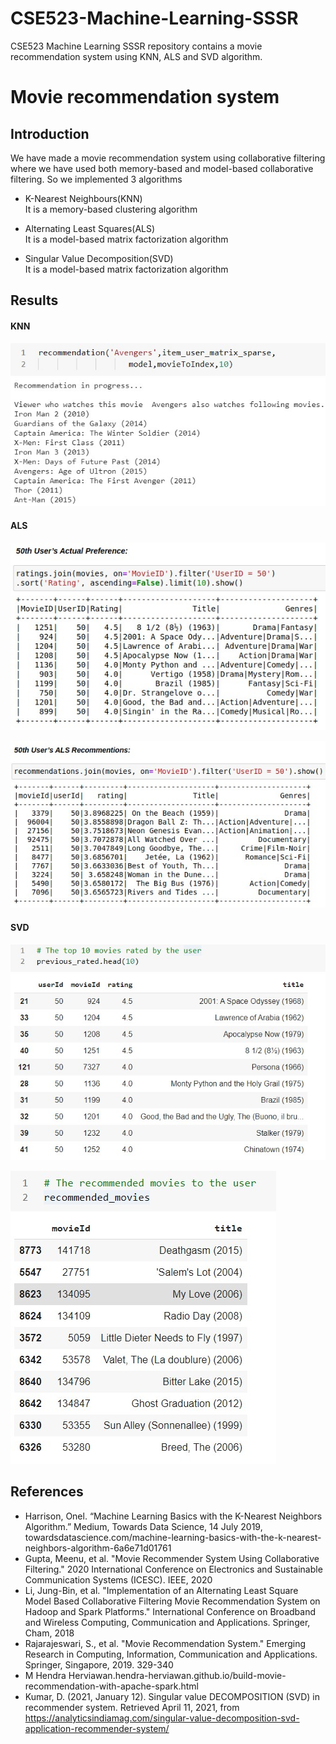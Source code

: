# CSE523-Machine-Learning-SSSR
CSE523 Machine Learning SSSR repository contains a movie recommendation system using KNN, ALS and SVD algorithm.

# Movie recommendation system #

## Introduction
We have made a movie recommendation system using collaborative filtering where we have used both memory-based and model-based collaborative filtering.
So we implemented 3 algorithms
- K-Nearest Neighbours(KNN)<br/>
  It is a memory-based clustering algorithm
  
- Alternating Least Squares(ALS)<br/>
  It is a model-based matrix factorization algorithm 
  
- Singular Value Decomposition(SVD)<br/>
  It is a model-based matrix factorization algorithm

## Results
 
#### KNN
![](Results/KNN.jpg)

#### ALS
![](Results/actualPreference_ALS.jpg)

![](Results/recommendation_ALS.jpg)


#### SVD
![](Results/actualPreference_SVD.jpg)

![](Results/recommendation_SVD.jpg)


## References
-  Harrison, Onel. “Machine Learning Basics with the K-Nearest Neighbors Algorithm.” Medium, Towards Data Science, 14 July 2019, towardsdatascience.com/machine-learning-basics-with-the-k-nearest-neighbors-algorithm-6a6e71d01761
-  Gupta, Meenu, et al. "Movie Recommender System Using Collaborative Filtering." 2020 International Conference on Electronics and Sustainable Communication Systems (ICESC). IEEE, 2020
-  Li, Jung-Bin, et al. "Implementation of an Alternating Least Square Model Based Collaborative Filtering Movie Recommendation System on Hadoop and Spark Platforms." International Conference on Broadband and Wireless Computing, Communication and Applications. Springer, Cham, 2018
-  Rajarajeswari, S., et al. "Movie Recommendation System." Emerging Research in Computing, Information, Communication and Applications. Springer, Singapore, 2019. 329-340
-  M Hendra Herviawan.hendra-herviawan.github.io/build-movie-recommendation-with-apache-spark.html
-  Kumar, D. (2021, January 12). Singular value DECOMPOSITION (SVD) in recommender system. Retrieved April 11, 2021, from https://analyticsindiamag.com/singular-value-decomposition-svd-application-recommender-system/
